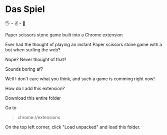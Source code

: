 # Das Spiel
🖐 - ✌ - 👊

Paper scissors stone game built into a Chrome extension

Ever had the thought of playing an instant Paper scissors stone game with a bot when surfing the web?

Nope? Never thought of that?

Sounds boring af?

Well I don't care what you think, and such a game is comming right now!

How do I add this extension?

Download this entire folder

Go to 

> chrome://extensions

On the top left corner, click "Load unpacked" and load this folder.